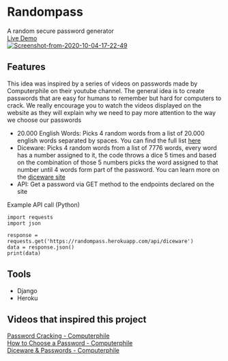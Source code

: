# Randompass
A random secure password generator
<br /><a href="https://randompass.herokuapp.com/">Live Demo</a><br />
<a href="https://randompass.herokuapp.com/"><img src="https://i.ibb.co/BV7ZSbY/Screenshot-from-2020-10-04-17-22-49.png" alt="Screenshot-from-2020-10-04-17-22-49" border="0"></a><br>
## Features
This idea was inspired by a series of videos on passwords made by Computerphile on their youtube channel. The general idea is to create passwords that are easy for humans to remember but hard for computers to crack. We really encourage you to watch the videos displayed on the website as they will explain why we need to pay more attention to the way we choose our passwords<br />
- 20.000 English Words: Picks 4 random words from a list of 20.000 english words separated by spaces. You can find the full list <a href="https://github.com/first20hours/google-10000-english/blob/master/20k.txt">here</a><br>
- Diceware: Picks 4 random words from a list of 7776 words, every word has a number assigned to it, the code throws a dice 5 times and based on the combination of those 5 numbers picks the word assigned to that number until 4 words form part of the password. You can learn more on the <a href="https://theworld.com/~reinhold/diceware.html">diceware site</a><br>
- API: Get a password via GET method to the endpoints declared on the site<br>

Example API call (Python)
```
import requests
import json

response = requests.get('https://randompass.herokuapp.com/api/diceware')
data = response.json()
print(data)
```
## Tools
- Django<br>
- Heroku

## Videos that inspired this project
<a href="https://www.youtube.com/watch?v=7U-RbOKanYs">Password Cracking - Computerphile</a><br />
<a href="https://www.youtube.com/watch?v=3NjQ9b3pgIg">How to Choose a Password - Computerphile</a><br />
<a href="https://www.youtube.com/watch?v=Pe_3cFuSw1E">Diceware & Passwords - Computerphile</a>
